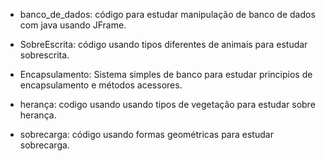 * banco_de_dados: código para estudar manipulação  de banco de dados com java usando JFrame.

* SobreEscrita: código usando tipos diferentes de animais para estudar sobrescrita.

* Encapsulamento: Sistema simples de banco para estudar principios de encapsulamento e métodos acessores.

* herança: codigo usando usando tipos de vegetação  para estudar sobre herança.

* sobrecarga: código usando formas geométricas para estudar sobrecarga.
